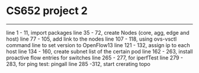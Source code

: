 # CS652 project 2
---

line 1 - 11, import packages
line 35 - 72, create Nodes (core, agg, edge and host)
line 77 - 105, add link to the nodes
line 107 - 118, using ovs-vsctl command line to set version to OpenFlow13
line 121 - 132, assign ip to each host
line 134 - 160, create subnet list of the certain pod
line 162 - 263, install proactive flow entries for switches
line 265 - 277, for iperfTest
line 279 - 283, for ping test: pingall
line 285 -312, start crerating topo



